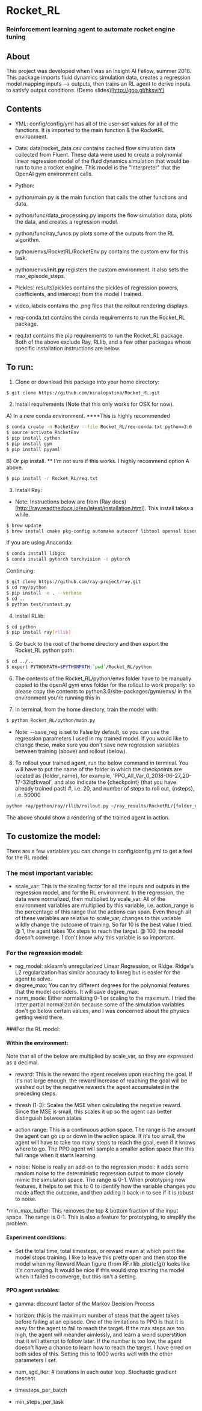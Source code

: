# Rocket_RL
### Reinforcement learning agent to automate rocket engine tuning

## About
This project was developed when I was an Insight AI Fellow, summer 2018. 
This package imports fluid dynamics simulation data, creates a regression model mapping inputs --> outputs, then trains an RL agent to derive inputs to satisfy output conditions. (Demo slides)[http://goo.gl/hksviY]

## Contents
* YML: config/config/yml has all of the user-set values for all of the functions. It is imported to the main function & the RocketRL environment.

* Data: data/rocket_data.csv contains cached flow simulation data collected from Fluent. These data were used to create a polynomial linear regression model of the fluid dynamics simulation that would be run to tune a rocket engine. This model is the "interpreter" that the OpenAI gym environment calls. 

* Python:
* python/main.py is the main function that calls the other functions and data.
* python/func/data_processing.py imports the flow simulation data, plots the data, and creates a regression model.
* python/func/ray_funcs.py plots some of the outputs from the RL algorithm.
* python/envs/RocketRL/RocketEnv.py contains the custom env for this task.
* python/envs/__init.py__ registers the custom environment. It also sets the max_episode_steps.

* Pickles: results/pickles contains the pickles of regression powers, coefficients, and intercept from the model I trained.

* video_labels contains the .png files that the rollout rendering displays.
 
* req-conda.txt contains the conda requirements to run the Rocket_RL package.
* req.txt contains the pip requirements to run the Rocket_RL package.
Both of the above exclude Ray, RLlib, and a few other packages whose specific installation instructions are below.

## To run:

1. Clone or download this package into your home directory:

```bash
$ git clone https://github.com/ninalopatina/Rocket_RL.git
```

2. Install requirements (Note that this only works for OSX for now). 

A) In a new conda environment. ****This is highly recommended

```bash
$ conda create -n RocketEnv --file Rocket_RL/req-conda.txt python=3.6
$ source activate RocketEnv
$ pip install cython
$ pip install gym
$ pip install pyyaml
```

B) Or pip install. ** I'm not sure if this works. I highly recommend option A above.

```bash
$ pip install -r Rocket_RL/req.txt
```

3. Install Ray: 
- Note: Instructions below are from (Ray docs)[http://ray.readthedocs.io/en/latest/installation.html]. This install takes a while. 

```bash
$ brew update
$ brew install cmake pkg-config automake autoconf libtool openssl bison wget snappy
```

If you are using Anaconda:

```bash
$ conda install libgcc
$ conda install pytorch torchvision -c pytorch
```

Continuing:
```bash
$ git clone https://github.com/ray-project/ray.git
$ cd ray/python
$ pip install -e . --verbose
$ cd ..
$ python test/runtest.py 
```

4. Install RLlib:

```bash
$ cd python
$ pip install ray[rllib]
```

5. Go back to the root of the home directory and then export the Rocket_RL python path:

```bash
$ cd ../..
$ export PYTHONPATH=$PYTHONPATH:`pwd`/Rocket_RL/python
```

6. The contents of the Rocket_RL/python/envs folder have to be manually copied to the openAI gym envs folder for the rollout to work properly: so please copy the contents to python3.6/site-packages/gym/envs/ in the environment you're running this in

7. In terminal, from the home directory, train the model with:

```Bash
$ python Rocket_RL/python/main.py
```

* Note: --save_reg is set to False by default, so you can use the regression parameters I used in my trained model. If you would like to change these, make sure you don't save new regression variables between training (above) and rollout (below).

8. To rollout your trained agent, run the below command in terminal. You will have to put the name of the folder in which the checkpoints are located as {folder_name}, for example, 'PPO_All_Var_0_2018-06-27_20-17-32lqfkwaol', and also indicate the {checkpoint} (that you have already trained past) #, i.e. 20, and number of steps to roll out, {nsteps}, i.e. 50000

```Bash
python ray/python/ray/rllib/rollout.py ~/ray_results/RocketRL/{folder_name}/checkpoint-{checkpoint} --run PPO --env AllVar-v0 --steps {nsteps}
```

The above should show a rendering of the trained agent in action. 

## To customize the model:
There are a few variables you can change in config/config.yml to get a feel for the RL model:

### The most important variable:

* scale_var: This is the scaling factor for all the inputs and outputs in the regression model, and for the RL environment. In the regression, the data were normalized, then multiplied by scale_var. All of the environment variables are multiplied by this variable, i.e. action_range is the percentage of this range that the actions can span. Even though all of these variables are relative to scale_var, changes to this variable wildly change the outcome of training. So far 10 is the best value I tried. @ 1, the agent takes 10x steps to reach the target. @ 100, the model doesn't converge. I don't know why this variable is so important. 

### For the regression model:
* reg_model: sklearn's unregularized Linear Regression, or Ridge. Ridge's L2 regularization has similar accuracy to linreg but is easier for the agent to solve. 
* degree_max: You can try different degrees for the polynomial features that the model considers. It will save degree_max. 
* norm_mode: Either normalizing 0-1 or scaling to the maximum. I tried the latter partial normalization because some of the simulation variables don't go below certain values, and I was concerned about the physics getting weird there. 

###For the RL model:

#### Within the environment:
Note that all of the below are multiplied by scale_var, so they are expressed as a decimal. 

* reward: This is the reward the agent receives upon reaching the goal. If it's not large enough, the reward increase of reaching the goal will be washed out by the negative rewards the agent accumulated in the preceding steps.

* thresh (1-3): Scales the MSE when calculating the negative reward. Since the MSE is small, this scales it up so the agent can better distinguish between states

* action range: This is a continuous action space. The range is the amount the agent can go up or down in the action space. If it's too small, the agent will have to take too many steps to reach the goal, even if it knows where to go. The PPO agent will sample a smaller action space than this full range when it starts learning. 

* noise: Noise is really an add-on to the regression model: it adds some random noise to the deterministic regression output to more closely mimic the simulation space. The range is 0-1. When prototyping new features, it helps to set 
this to 0 to identify how the variable changes you made affect the outcome, and then adding it back in to see if it is robust to noise. 

*min_max_buffer: This removes the top & bottom fraction of the input space. The range is 0-1. This is also a feature for prototyping, to simplify the problem. 

#### Experiment conditions:
* Set the total time, total timesteps, or reward mean at which point the model stops training. I like to leave this pretty open and then stop the model when my Reward Mean figure (from RF.rllib_plot(cfg)) looks like it's converging. It would be nice if this would stop training the model when it failed to converge, but this isn't a setting. 

#### PPO agent variables: 
* gamma: discount factor of the Markov Decision Process

* horizon: this is the maximum number of steps that the agent takes before failing at an episode. One of the limitations to PPO is that it is easy for the agent to fail to reach the target. If the max steps are too high, the agent will meander aimlessly, and learn a weird superstition that it will attempt to follow later. If the number is too low, the agent doesn't have a chance to learn how to reach the target. I have erred on both sides of this. Setting this to 1000 works well with the other parameters I set. 

* num_sgd_iter: # iterations in each outer loop. Stochastic gradient descent

* timesteps_per_batch

* min_steps_per_task 